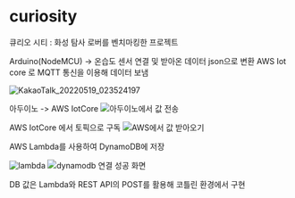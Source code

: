 # curiosity

큐리오 시티 : 화성 탐사 로버를 벤치마킹한 프로젝트

Arduino(NodeMCU) -> 온습도 센서 연결 및 받아온 데이터 json으로 변환
AWS Iot core 로 MQTT 통신을 이용해 데이터 보냄

![KakaoTalk_20220519_023524197](https://user-images.githubusercontent.com/80656902/170838403-c20eaa24-31d0-4bab-acba-9463b41f76f5.jpg)

아두이노 -> AWS IotCore
![아두이노에서 값 전송](https://user-images.githubusercontent.com/80656902/170838487-858acec6-dd68-4eb0-ac21-9856603b654c.png)

AWS IotCore 에서 토픽으로 구독
![AWS에서 값 받아오기](https://user-images.githubusercontent.com/80656902/170838529-2d675fd0-504e-4575-aa5b-b8776b4fa8b0.png)

AWS Lambda를 사용하여 DynamoDB에 저장

![lambda](https://user-images.githubusercontent.com/80656902/170838549-2b295f82-9af0-4f90-9548-a9e043b67340.png)
![dynamodb 연결 성공 화면](https://user-images.githubusercontent.com/80656902/170838570-9ffecd0f-5bfc-45c1-a380-ce0cb272252d.png)

DB 값은 Lambda와 REST API의 POST를 활용해 코틀린 환경에서 구현




